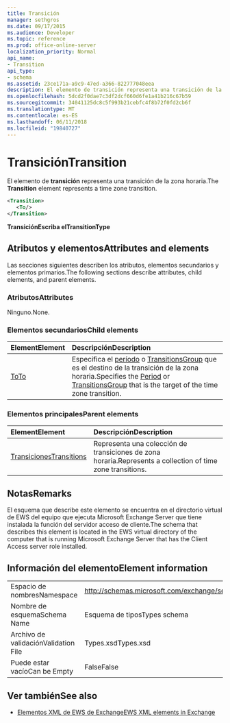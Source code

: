 ```yaml
---
title: Transición
manager: sethgros
ms.date: 09/17/2015
ms.audience: Developer
ms.topic: reference
ms.prod: office-online-server
localization_priority: Normal
api_name:
- Transition
api_type:
- schema
ms.assetid: 23ce171a-a9c9-47ed-a366-822777048eea
description: El elemento de transición representa una transición de la zona horaria.
ms.openlocfilehash: 5dcd2f0dae7c3df2dcf660d6fe1a41b216c67b59
ms.sourcegitcommit: 34041125dc8c5f993b21cebfc4f8b72f0fd2cb6f
ms.translationtype: MT
ms.contentlocale: es-ES
ms.lasthandoff: 06/11/2018
ms.locfileid: "19840727"
---
```

# <a name="transition"></a><span data-ttu-id="24251-103">Transición</span><span class="sxs-lookup"><span data-stu-id="24251-103">Transition</span></span>

<span data-ttu-id="24251-104">El elemento de **transición** representa una transición de la zona horaria.</span><span class="sxs-lookup"><span data-stu-id="24251-104">The **Transition** element represents a time zone transition.</span></span> 
  
```xml
<Transition>
   <To/>
</Transition>
```

 <span data-ttu-id="24251-105">**TransiciónEscriba el**</span><span class="sxs-lookup"><span data-stu-id="24251-105">**TransitionType**</span></span>
## <a name="attributes-and-elements"></a><span data-ttu-id="24251-106">Atributos y elementos</span><span class="sxs-lookup"><span data-stu-id="24251-106">Attributes and elements</span></span>

<span data-ttu-id="24251-107">Las secciones siguientes describen los atributos, elementos secundarios y elementos primarios.</span><span class="sxs-lookup"><span data-stu-id="24251-107">The following sections describe attributes, child elements, and parent elements.</span></span>
  
### <a name="attributes"></a><span data-ttu-id="24251-108">Atributos</span><span class="sxs-lookup"><span data-stu-id="24251-108">Attributes</span></span>

<span data-ttu-id="24251-109">Ninguno.</span><span class="sxs-lookup"><span data-stu-id="24251-109">None.</span></span>
  
### <a name="child-elements"></a><span data-ttu-id="24251-110">Elementos secundarios</span><span class="sxs-lookup"><span data-stu-id="24251-110">Child elements</span></span>

|<span data-ttu-id="24251-111">**Element**</span><span class="sxs-lookup"><span data-stu-id="24251-111">**Element**</span></span>|<span data-ttu-id="24251-112">**Descripción**</span><span class="sxs-lookup"><span data-stu-id="24251-112">**Description**</span></span>|
|:-----|:-----|
|[<span data-ttu-id="24251-113">To</span><span class="sxs-lookup"><span data-stu-id="24251-113">To</span></span>](to.md) <br/> |<span data-ttu-id="24251-114">Especifica el [período](period.md) o [TransitionsGroup](transitionsgroup.md) que es el destino de la transición de la zona horaria.</span><span class="sxs-lookup"><span data-stu-id="24251-114">Specifies the [Period](period.md) or [TransitionsGroup](transitionsgroup.md) that is the target of the time zone transition.</span></span>  <br/> |
   
### <a name="parent-elements"></a><span data-ttu-id="24251-115">Elementos principales</span><span class="sxs-lookup"><span data-stu-id="24251-115">Parent elements</span></span>

|<span data-ttu-id="24251-116">**Element**</span><span class="sxs-lookup"><span data-stu-id="24251-116">**Element**</span></span>|<span data-ttu-id="24251-117">**Descripción**</span><span class="sxs-lookup"><span data-stu-id="24251-117">**Description**</span></span>|
|:-----|:-----|
|[<span data-ttu-id="24251-118">Transiciones</span><span class="sxs-lookup"><span data-stu-id="24251-118">Transitions</span></span>](transitions.md) <br/> |<span data-ttu-id="24251-119">Representa una colección de transiciones de zona horaria.</span><span class="sxs-lookup"><span data-stu-id="24251-119">Represents a collection of time zone transitions.</span></span>  <br/> |
   
## <a name="remarks"></a><span data-ttu-id="24251-120">Notas</span><span class="sxs-lookup"><span data-stu-id="24251-120">Remarks</span></span>

<span data-ttu-id="24251-121">El esquema que describe este elemento se encuentra en el directorio virtual de EWS del equipo que ejecuta Microsoft Exchange Server que tiene instalada la función del servidor acceso de cliente.</span><span class="sxs-lookup"><span data-stu-id="24251-121">The schema that describes this element is located in the EWS virtual directory of the computer that is running Microsoft Exchange Server that has the Client Access server role installed.</span></span>
  
## <a name="element-information"></a><span data-ttu-id="24251-122">Información del elemento</span><span class="sxs-lookup"><span data-stu-id="24251-122">Element information</span></span>

|||
|:-----|:-----|
|<span data-ttu-id="24251-123">Espacio de nombres</span><span class="sxs-lookup"><span data-stu-id="24251-123">Namespace</span></span>  <br/> |http://schemas.microsoft.com/exchange/services/2006/types  <br/> |
|<span data-ttu-id="24251-124">Nombre de esquema</span><span class="sxs-lookup"><span data-stu-id="24251-124">Schema Name</span></span>  <br/> |<span data-ttu-id="24251-125">Esquema de tipos</span><span class="sxs-lookup"><span data-stu-id="24251-125">Types schema</span></span>  <br/> |
|<span data-ttu-id="24251-126">Archivo de validación</span><span class="sxs-lookup"><span data-stu-id="24251-126">Validation File</span></span>  <br/> |<span data-ttu-id="24251-127">Types.xsd</span><span class="sxs-lookup"><span data-stu-id="24251-127">Types.xsd</span></span>  <br/> |
|<span data-ttu-id="24251-128">Puede estar vacío</span><span class="sxs-lookup"><span data-stu-id="24251-128">Can be Empty</span></span>  <br/> |<span data-ttu-id="24251-129">False</span><span class="sxs-lookup"><span data-stu-id="24251-129">False</span></span>  <br/> |
   
## <a name="see-also"></a><span data-ttu-id="24251-130">Ver también</span><span class="sxs-lookup"><span data-stu-id="24251-130">See also</span></span>



- [<span data-ttu-id="24251-131">Elementos XML de EWS de Exchange</span><span class="sxs-lookup"><span data-stu-id="24251-131">EWS XML elements in Exchange</span></span>](ews-xml-elements-in-exchange.md)

